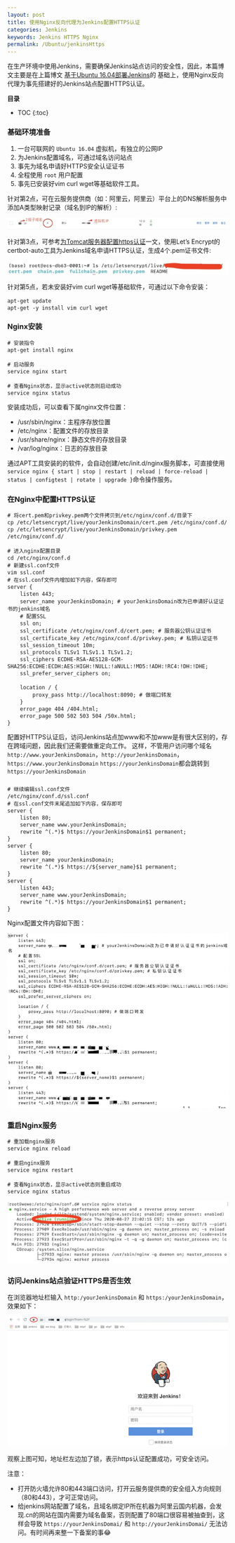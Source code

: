 ```yaml
---
layout: post
title: 使用Nginx反向代理为Jenkins配置HTTPS认证
categories: Jenkins
keywords: Jenkins HTTPS Nginx
permalink: /Ubuntu/jenkinsHttps
---
```



在生产环境中使用Jenkins，需要确保Jenkins站点访问的安全性，因此，本篇博文主要是在上篇博文
[基于Ubuntu 16.04部署Jenkins](https://we.wewelove.cn/Ubuntu/jenkinsDeploy)的
基础上，使用Nginx反向代理为事先搭建好的Jenkins站点配置HTTPS认证。


**目录**

* TOC
{:toc}

### 基础环境准备
1. 一台可联网的 `Ubuntu 16.04` 虚拟机，有独立的公网IP
2. 为Jenkins配置域名，可通过域名访问站点
3. 事先为域名申请好HTTPS安全认证证书
4. 全程使用 `root` 用户配置
5. 事先已安装好vim curl wget等基础软件工具。

针对第2点，可在云服务提供商（如：阿里云，阿里云）平台上的DNS解析服务中添加A类型映射记录（域名到IP的解析）:

![Jenkins域名解析](/images/posts/jenkins/jenkins_dns.jpg "Jenkins域名解析")

针对第3点，可参考[为Tomcat服务器配置https认证](https://we.wewelove.cn/Ubuntu/tomcatHttps)一文，使用Let’s Encrypt的
certbot-auto工具为Jenkins域名申请HTTPS认证，生成4个.pem证书文件:

![Jenkins认证证书](/images/posts/jenkins/jenkins_pem.jpeg "Jenkins认证证书")

针对第5点，若未安装好vim curl wget等基础软件，可通过以下命令安装：

```shell
apt-get update
apt-get -y install vim curl wget
```


### Nginx安装

```
# 安装指令
apt-get install nginx

# 启动服务
service nginx start

# 查看Nginx状态，显示active状态则启动成功
service nginx status
```

安装成功后，可以查看下属nginx文件位置：
- /usr/sbin/nginx：主程序存放位置
- /etc/nginx：配置文件的存放目录
- /usr/share/nginx：静态文件的存放目录
- /var/log/nginx：日志的存放目录
      
通过APT工具安装的的软件，会自动创建/etc/init.d/nginx服务脚本，可直接使用`service nginx { start | stop | restart | reload | force-reload | status | configtest | rotate | upgrade }`命令操作服务。
  

### 在Nginx中配置HTTPS认证

```
# 将cert.pem和privkey.pem两个文件拷贝到/etc/nginx/conf.d/目录下
cp /etc/letsencrypt/live/yourJenkinsDomain/cert.pem /etc/nginx/conf.d/
cp /etc/letsencrypt/live/yourJenkinsDomain/privkey.pem /etc/nginx/conf.d/

# 进入nginx配置目录
cd /etc/nginx/conf.d
# 新建ssl.conf文件
vim ssl.conf
# 在ssl.conf文件内增加如下内容，保存即可
server {
    listen 443;
    server_name yourJenkinsDomain; # yourJenkinsDomain改为已申请好认证证书的jenkins域名
    # 配置SSL
    ssl on;
    ssl_certificate /etc/nginx/conf.d/cert.pem; # 服务器公钥认证证书
    ssl_certificate_key /etc/nginx/conf.d/privkey.pem; # 私钥认证证书
    ssl_session_timeout 10m;
    ssl_protocols TLSv1 TLSv1.1 TLSv1.2;
    ssl_ciphers ECDHE-RSA-AES128-GCM-SHA256:ECDHE:ECDH:AES:HIGH:!NULL:!aNULL:!MD5:!ADH:!RC4:!DH:!DHE;
    ssl_prefer_server_ciphers on;

    location / {
        proxy_pass http://localhost:8090; # 做端口转发
    }
    error_page 404 /404.html;
    error_page 500 502 503 504 /50x.html;
}
```

配置好HTTPS认证后，访问Jenkins站点加www和不加www是有很大区别的，存在跨域问题，因此我们还需要做重定向工作。
这样，不管用户访问哪个域名`http://www.yourJenkinsDomain`，`http://yourJenkinsDomain`，`https://www.yourJenkinsDomain`
`https://yourJenkinsDomain`都会跳转到`https://yourJenkinsDomain`

### 

```
# 继续编辑ssl.conf文件
/etc/nginx/conf.d/ssl.conf
# 在ssl.conf文件末尾追加如下内容，保存即可
server {
    listen 80;
    server_name www.yourJenkinsDomain;
    rewrite ^(.*)$ https://yourJenkinsDomain$1 permanent; 
}
server {
    listen 80;
    server_name yourJenkinsDomain;
    rewrite ^(.*)$ https://${server_name}$1 permanent; 
}
server {
    listen 443;
    server_name www.yourJenkinsDomain;
    rewrite ^(.*)$ https://yourJenkinsDomain$1 permanent; 
}
```

Nginx配置文件内容如下图：

![Nginx配置文件](/images/posts/jenkins/nginx_https_conf.png "Nginx配置文件")

### 重启Nginx服务

```
# 重加载nginx服务
service nginx reload

# 重启nginx服务
service nginx restart

# 查看Nginx状态，显示active状态则重启成功
service nginx status
```

![查看Nginx状态](/images/posts/jenkins/nginx_status.png "查看Nginx状态")


### 访问Jenkins站点验证HTTPS是否生效

在浏览器地址栏输入 `http:/yourJenkinsDomain` 和 `https:/yourJenkinsDomain`，效果如下：

![Jenkins认证页面](/images/posts/jenkins/jenkins_https_page.png "Jenkins认证页面")

观察上图可知，地址栏左边加了锁，表示https认证配置成功，可安全访问。

注意：
- 打开防火墙允许80和443端口访问，打开云服务提供商的安全组入方向规则（80和443），才可正常访问。
- 给jenkins网站配置了域名，且域名绑定IP所在机器为阿里云国内机器，会发现.cn的网站在国内需要为域名备案，否则配置了80端口很容易被抽查到，这样会导致 `https://yourJenkinsDomai/` 和 `http://yourJenkinsDomai/` 无法访问。有时间再来整一下备案的事😂

